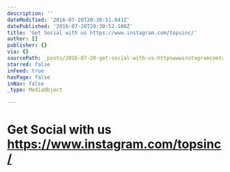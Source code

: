 ```yaml
---
description: ''
dateModified: '2016-07-20T20:30:51.841Z'
datePublished: '2016-07-20T20:30:52.100Z'
title: 'Get Social with us https://www.instagram.com/topsinc/'
author: []
publisher: {}
via: {}
sourcePath: _posts/2016-07-20-get-social-with-us-httpswwwinstagramcomtopsinc.md
starred: false
inFeed: true
hasPage: false
inNav: false
_type: MediaObject

---
```

# Get Social with us https://www.instagram.com/topsinc/